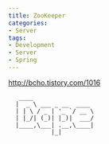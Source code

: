 ```yaml
---
title: ZooKeeper
categories:
- Server
tags:
- Development
- Server
- Spring
---
```




http://bcho.tistory.com/1016



```
   ____                 
  |  _ \ ___ _ __  ____ 
  | | \ / _ | '_ `/ __ \
  | |_/| (_)| |_)|  ___/
  |____,\___| .__,\____|
            |_|         
```